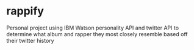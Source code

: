 # rappify
Personal project using IBM Watson personality API and twitter API to determine what album and rapper they most closely resemble based off their twitter history
